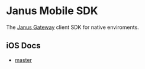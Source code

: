 # Janus Mobile SDK

The [Janus Gateway](https://github.com/meetecho/janus-gateway) client SDK for native enviroments.

## iOS Docs

- [master](https://swiftpackageindex.com/Proximie/janus-mobile-sdk/master/documentation/janusgateway)
